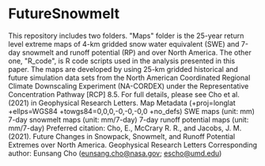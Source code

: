 # FutureSnowmelt
This repository includes two folders. "Maps" folder is the 25-year return level extreme maps of 4-km gridded snow water equivalent (SWE) and 7-day snowmelt and runoff potential (RP) and over North America. The other one, "R_code", is R code scripts used in the analysis presented in this paper. The maps are developed by using 25-km gridded historical and future simulation data sets from the North American Coordinated Regional Climate Downscaling Experiment (NA-CORDEX) under the Representative Concentration Pathway [RCP] 8.5. For full details, please see Cho et al. (2021) in Geophysical Research Letters.  Map Metadata (+proj=longlat +ellps=WGS84 +towgs84=0,0,0,-0,-0,-0,0 +no_defs) SWE maps (unit: mm) 7-day snowmelt maps (unit: mm/7-day) 7-day runoff potential maps (unit: mm/7-day)  Preferred citation: Cho, E., McCrary R. R., and Jacobs, J. M. (2021). Future Changes in Snowpack, Snowmelt, and Runoff Potential Extremes over North America. Geophysical Research Letters  Corresponding author: Eunsang Cho (eunsang.cho@nasa.gov; escho@umd.edu)

